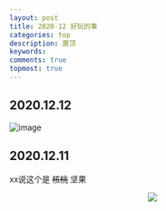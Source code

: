 ```yaml
---
layout: post
title: 2020-12 好玩的事
categories: top
description: 置顶
keywords: 
comments: true
topmost: true
---
```


## 2020.12.12

![image](https://user-images.githubusercontent.com/75832738/101983099-93b72d00-3cb3-11eb-9615-12daf9b817f0.png)

## 2020.12.11

xx说这个是 ~~核桃~~ 坚果

<div align="center">
   <img src="https://MAO202012.github.io/images/interesting/2020.12.11.jpg" style="zoom:100%" />
</div>

